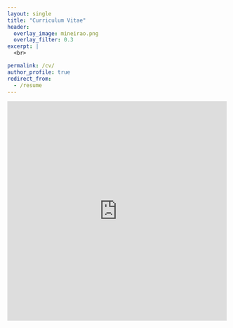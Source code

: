 ```yaml
---
layout: single
title: "Curriculum Vitae"
header:
  overlay_image: mineirao.png
  overlay_filter: 0.3
excerpt: |
  <br>

permalink: /cv/
author_profile: true
redirect_from:
  - /resume
---
```


<embed src="https://tuliofalmeida.github.io/files/Tulio_CV.pdf" width="500" height="500" type='application/pdf'>


<!-- ---
layout: archive
title: "CV"
permalink: /cv/
author_profile: true
redirect_from:
  - /resume
---

{% include base_path %}

Education
======
* B.S. in Physiotherapy , Pontifical Catholic University of Minas Gerais, 2019
* M.S. in Neuroengineering, Santos Dumont Insitute - Edmond and Lily Safra International Institute of Neurosciences, 2014
<!-- * Ph.D in Version Control Theory, GitHub University, 2018 (expected) -->

<!-- Work experience
======
* Summer 2015: Research Assistant
  * Github University
  * Duties included: Tagging issues
  * Supervisor: Professor Git

* Fall 2015: Research Assistant
  * Github University
  * Duties included: Merging pull requests
  * Supervisor: Professor Hub
  
Skills
======
* Skill 1
* Skill 2
  * Sub-skill 2.1
  * Sub-skill 2.2
  * Sub-skill 2.3
* Skill 3

Publications
======
  <ul>{% for post in site.publications %}
    {% include archive-single-cv.html %}
  {% endfor %}</ul>
  
Talks
======
  <ul>{% for post in site.talks %}
    {% include archive-single-talk-cv.html %}
  {% endfor %}</ul>
  
Teaching
======
  <ul>{% for post in site.teaching %}
    {% include archive-single-cv.html %}
  {% endfor %}</ul>
  
Service and leadership
======
* Currently signed in to 43 different slack teams
 --> 
